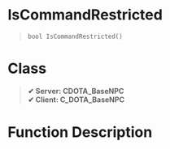 # IsCommandRestricted
> `bool IsCommandRestricted()`
# Class
> __✔ Server: CDOTA_BaseNPC__  
> __✔ Client: C_DOTA_BaseNPC__  
# Function Description

